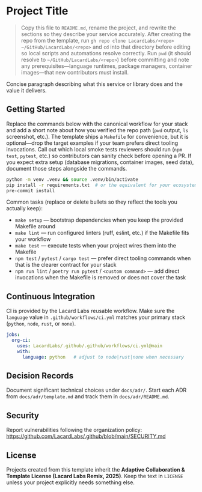 # Project Title

> Copy this file to `README.md`, rename the project, and rewrite the sections so they describe your service accurately. After
> creating the repo from the template, run `gh repo clone LacardLabs/<repo> ~/GitHub/LacardLabs/<repo>` and `cd` into that
> directory before editing so local scripts and automations resolve correctly. Run `pwd` (it should resolve to
> `~/GitHub/LacardLabs/<repo>`) before committing and note any prerequisites—language runtimes, package managers, container
> images—that new contributors must install.

Concise paragraph describing what this service or library does and the value it delivers.

## Getting Started

Replace the commands below with the canonical workflow for your stack and add a short note about how you verified the repo path
(`pwd` output, `ls` screenshot, etc.). The template ships a `Makefile` for convenience, but it is optional—drop the target
examples if your team prefers direct tooling invocations. Call out which local smoke tests reviewers should run (`npm test`,
`pytest`, etc.) so contributors can sanity check before opening a PR. If you expect extra setup (database migrations, container
images, seed data), document those steps alongside the commands.

```bash
python -m venv .venv && source .venv/bin/activate
pip install -r requirements.txt  # or the equivalent for your ecosystem
pre-commit install
```

Common tasks (replace or delete bullets so they reflect the tools you actually keep):
- `make setup` — bootstrap dependencies when you keep the provided Makefile around
- `make lint` — run configured linters (ruff, eslint, etc.) if the Makefile fits your workflow
- `make test` — execute tests when your project wires them into the Makefile
- `npm test` / `pytest` / `cargo test` — prefer direct tooling commands when that is the clearer contract for your stack
- `npm run lint` / `poetry run pytest` / `<custom command>` — add direct invocations when the Makefile is removed or does not
  cover the task

## Continuous Integration

CI is provided by the Lacard Labs reusable workflow. Make sure the `language` value in `.github/workflows/ci.yml` matches your primary stack (`python`, `node`, `rust`, or `none`).

```yaml
jobs:
  org-ci:
    uses: LacardLabs/.github/.github/workflows/ci.yml@main
    with:
      language: python   # adjust to node|rust|none when necessary
```

## Decision Records

Document significant technical choices under `docs/adr/`. Start each ADR from `docs/adr/template.md` and track them in `docs/adr/README.md`.

## Security

Report vulnerabilities following the organization policy: https://github.com/LacardLabs/.github/blob/main/SECURITY.md

## License

Projects created from this template inherit the **Adaptive Collaboration & Template License (Lacard Labs Remix, 2025)**. Keep the text in `LICENSE` unless your project explicitly needs something else.
